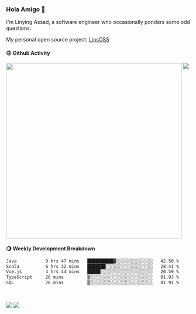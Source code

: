 ### Hola Amigo 🤣   

I'm Linying Assad, a software engineer who occasionally ponders some odd questions.  

My personal open source project: [LinsOSS](https://github.com/linsoss)
 
#### 🙃 Github Activity 
<div>
  <img src="https://github-readme-stats.vercel.app/api?username=al-assad&show_icons=true" align="top" style="display: inline-block;" width="480"/>
  <img src="https://github-readme-stats.vercel.app/api/top-langs/?username=al-assad&hide=css,html&langs_count=8&layout=compact" align="top" style="display: inline-block;"/>
</div>

#### 🌖 Weekly Development Breakdown
<!--START_SECTION:waka-->

```txt
Java           9 hrs 47 mins   ██████████▓░░░░░░░░░░░░░░   42.50 %
Scala          6 hrs 32 mins   ███████░░░░░░░░░░░░░░░░░░   28.41 %
Vue.js         4 hrs 44 mins   █████░░░░░░░░░░░░░░░░░░░░   20.59 %
TypeScript     26 mins         ▒░░░░░░░░░░░░░░░░░░░░░░░░   01.93 %
SQL            26 mins         ▒░░░░░░░░░░░░░░░░░░░░░░░░   01.91 %
```

<!--END_SECTION:waka-->

<br>

<a href="https://twitter.com/assad_lin"><img src="https://img.shields.io/badge/Twitter-@assad__lin-blue?style=flat&logo=twitter" /></a>
<a href="https://al-assad.github.io"><img src="https://img.shields.io/badge/Blogs-Linying_Assad's_Blog-yellow?style=flat&logo=github" /></a>

